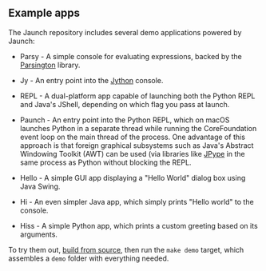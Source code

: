 ## Example apps

The Jaunch repository includes several demo applications powered by Jaunch:

* Parsy -
  A simple console for evaluating expressions, backed by the
  [Parsington](https://github.com/scijava/parsington) library.

* Jy -
  An entry point into the [Jython](https://jython.org/) console.

* REPL -
  A dual-platform app capable of launching both the Python REPL
  and Java's JShell, depending on which flag you pass at launch.

* Paunch -
  An entry point into the Python REPL, which on macOS launches Python in a
  separate thread while running the CoreFoundation event loop on the main
  thread of the process. One advantage of this approach is that foreign
  graphical subsystems such as Java's Abstract Windowing Toolkit (AWT) can be
  used (via libraries like [JPype](https://jpype.readthedocs.io/) in the same
  process as Python without blocking the REPL.

* Hello -
  A simple GUI app displaying a "Hello World" dialog box using Java Swing.

* Hi -
  An even simpler Java app, which simply prints "Hello world" to the console.

* Hiss -
  A simple Python app, which prints a custom greeting based on its arguments.

To try them out, [build from source](doc/BUILD.md), then run the
`make demo` target, which assembles a `demo` folder with everything needed.
